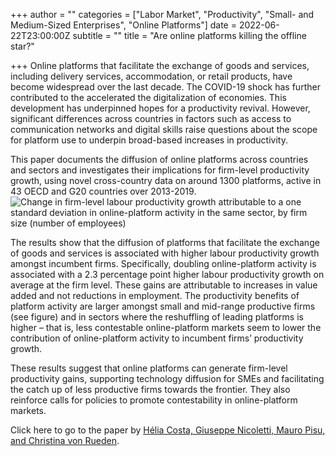 +++
author = ""
categories = ["Labor Market", "Productivity", "Small- and Medium-Sized Enterprises", "Online Platforms"]
date = 2022-06-22T23:00:00Z
subtitle = ""
title = "Are online platforms killing the offline star?"

+++
Online platforms that facilitate the exchange of goods and services, including delivery services, accommodation, or retail products, have become widespread over the last decade. The COVID-19 shock has further contributed to the accelerated the digitalization of economies. This development has underpinned hopes for a productivity revival. However, significant differences across countries in factors such as access to communication networks and digital skills raise questions about the scope for platform use to underpin broad-based increases in productivity.

This paper documents the diffusion of online platforms across countries and sectors and investigates their implications for firm-level productivity growth, using novel cross-country data on around 1300 platforms, active in 43 OECD and G20 countries over 2013-2019.![](/v1656016899/research_report/Screen_Shot_2022-06-23_at_9.41.20_PM_odj56t.png "Change in firm-level labour productivity growth attributable to a one standard deviation in online-platform activity in the same sector, by firm size (number of employees)")

The results show that the diffusion of platforms that facilitate the exchange of goods and services is associated with higher labour productivity growth amongst incumbent firms. Specifically, doubling online-platform activity is associated with a 2.3 percentage point higher labour productivity growth on average at the firm level. These gains are attributable to increases in value added and not reductions in employment. The productivity benefits of platform activity are larger amongst small and mid-range productive firms (see figure) and in sectors where the reshuffling of leading platforms is higher – that is, less contestable online-platform markets seem to lower the contribution of online-platform activity to incumbent firms’ productivity growth.

These results suggest that online platforms can generate firm-level productivity gains, supporting technology diffusion for SMEs and facilitating the catch up of less productive firms towards the frontier. They also reinforce calls for policies to promote contestability in online-platform markets.

Click here to go to the paper by [Hélia Costa, Giuseppe Nicoletti, Mauro Pisu, and Christina von Rueden](https://www.oecd-ilibrary.org/economics/are-online-platforms-killing-the-offline-star-platform-diffusion-and-the-productivity-of-traditional-firms_1e2bbe10-en).